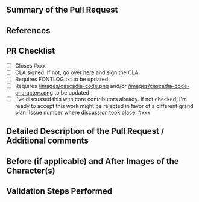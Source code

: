 <!-- Enter a brief description/summary of your PR here. What character(s) are you changing/creating and how was it tested (even manually, if necessary)? Did you hint the entire font or only the modified character(s)? -->
## Summary of the Pull Request

<!-- Other than the issue solved, is this relevant to any other issues/existing PRs? --> 
## References

<!-- Please review the items on the PR checklist before submitting-->
## PR Checklist
* [ ] Closes #xxx
* [ ] CLA signed. If not, go over [here](https://cla.opensource.microsoft.com/microsoft/Terminal) and sign the CLA
* [ ] Requires FONTLOG.txt to be updated
* [ ] Requires [/images/cascadia-code.png](/microsoft/cascadia-code/blob/master/images/cascadia-code.png) and/or [/images/cascadia-code-characters.png](/microsoft/cascadia-code/blob/master/images/cascadia-code-characters.png) to be updated
* [ ] I've discussed this with core contributors already. If not checked, I'm ready to accept this work might be rejected in favor of a different grand plan. Issue number where discussion took place: #xxx

<!-- Provide a more detailed description of the PR, other things fixed or any additional comments/features here -->
## Detailed Description of the Pull Request / Additional comments

<!-- Provide images of the character(s) that are being modified/created at different screen sizes. Clearly identifying specific code points is heavily recommended. -->
## Before (if applicable) and After Images of the Character(s)

<!-- Describe how you validated the behavior. List steps that were taken. -->
## Validation Steps Performed